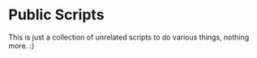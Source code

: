 # Public Scripts

This is just a collection of unrelated scripts to do various things, nothing more.  :)
